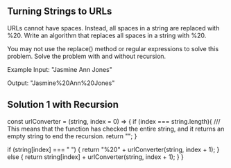 ##  Turning Strings to URLs

URLs cannot have spaces. Instead, all spaces in a string are replaced with %20. Write an algorithm that replaces all spaces in a string with %20.

You may not use the replace() method or regular expressions to solve this problem. Solve the problem with and without recursion.

Example
Input: "Jasmine Ann Jones"

Output: "Jasmine%20Ann%20Jones"


## Solution 1 with Recursion

const urlConverter = (string, index = 0) => {
if (index === string.length){  ///  This means that the function has checked the entire string, and it returns an empty string to end the recursion.
    return ""; 
  } 
  
  if (string[index] === " ") {
    return "%20" + urlConverter(string, index + 1);
  } else {
    return string[index] + urlConverter(string, index + 1);
  }
}
